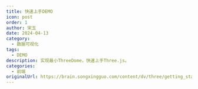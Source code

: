 ```yaml
---
title: 快速上手DEMO
icon: post
order: 1
author: 宋玉
date: 2024-04-13
category:
  - 数据可视化
tags:
  - DEMO
description: 实现最小ThreeDome，快速上手Three.js。
categories:
  - 前端
originalUrl: https://brain.songxingguo.com/content/dv/three/getting_started/ThreeDemo.html
---
```



